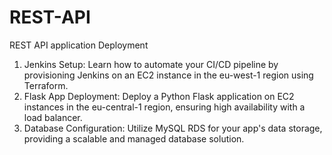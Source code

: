# REST-API
REST API application Deployment
1. Jenkins Setup: Learn how to automate your CI/CD pipeline by provisioning Jenkins on an EC2 instance in the eu-west-1 region using Terraform.
2. Flask App Deployment: Deploy a Python Flask application on EC2 instances in the eu-central-1 region, ensuring high availability with a load balancer.
3. Database Configuration: Utilize MySQL RDS for your app's data storage, providing a scalable and managed database solution.
